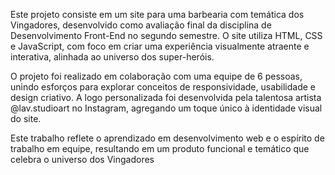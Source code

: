 Este projeto consiste em um site para uma barbearia com temática dos Vingadores, desenvolvido como avaliação final da disciplina de Desenvolvimento Front-End no segundo semestre. O site utiliza HTML, CSS e JavaScript, com foco em criar uma experiência visualmente atraente e interativa, alinhada ao universo dos super-heróis.

O projeto foi realizado em colaboração com uma equipe de 6 pessoas, unindo esforços para explorar conceitos de responsividade, usabilidade e design criativo. A logo personalizada foi desenvolvida pela talentosa artista @lav.studioart no Instagram, agregando um toque único à identidade visual do site.

Este trabalho reflete o aprendizado em desenvolvimento web e o espírito de trabalho em equipe, resultando em um produto funcional e temático que celebra o universo dos Vingadores
